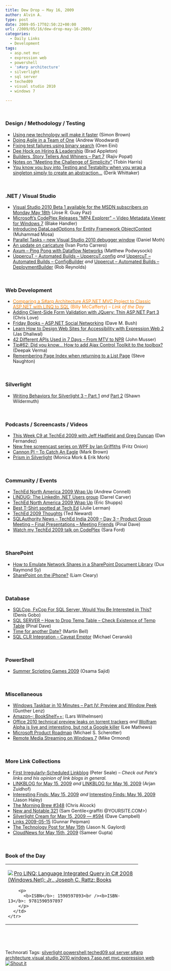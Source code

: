 ```yaml
---
title: Dew Drop – May 16, 2009
author: Alvin A.
type: post
date: 2009-05-17T02:50:22+00:00
url: /2009/05/16/dew-drop-may-16-2009/
categories:
  - Daily Links
  - Development
tags:
  - asp.net mvc
  - expression web
  - powershell
  - 's#arp architecture'
  - silverlight
  - sql server
  - teched09
  - visual studio 2010
  - windows 7

---
```

&#160;

### Design / Methodology / Testing

  * [Using new technology will make it faster][1] (Simon Brown)
  * [Doing Agile in a Team of One][2] (Andrew Woodward)
  * [Fixing test failures using binary search][3] (Oren Eini)
  * [Dee Hock on Hiring & Leadership][4] (Brad Appleton)
  * [Builders, Story Tellers And Whiners &#8211; Part 7][5] (Rajiv Popat)
  * [Notes on "Meeting the Challenge of Simplicity"][6] (Tobin Harris)
  * [You know you buy into Testing and Testabilty when you wrap a singleton simply to create an abstraction…][7] (Derik Whittaker)

&#160;

### .NET / Visual Studio

  * [Visual Studio 2010 Beta 1 available for the MSDN subscribers on Monday May 18th][8] (Jose R. Guay Paz)
  * [Microsoft&#8217;s CodePlex Releases "MP4 Explorer" &#8211; Video Metadata Viewer for Windows 7][9] (Blake Handler)
  * [Introducing DataLoadOptions for Entity Framework ObjectContext][10] (Muhammad Mosa)
  * [Parallel Tasks – new Visual Studio 2010 debugger window][11] (Daniel Moth)
  * [An update on caricature][12] (Ivan Porto Carrero)
  * [Axum – Ping Pong with Dataflow Networks][13] (Matthew Podwysocki)
  * [UppercuT &#8211; Automated Builds &#8211; UppercuT.config][14] _and_&#160;[UppercuT &#8211; Automated Builds &#8211; ConfigBuilder][15] _and_&#160;[Uppercut &#8211; Automated Builds &#8211; DeploymentBuilder][16] (Rob Reynolds)

&#160;

### Web Development

  * [<font color="#ff8000">Comparing a S#arp Architecture ASP.NET MVC Project to Classic ASP.NET with LINQ to SQL</font>][17] <font color="#ff8000">(Billy McCafferty) <em>– Link of the Day</em></font>
  * [Adding Client-Side Form Validation with JQuery: Thin ASP.NET Part 3][18] (Chris Love)
  * [Friday Books – ASP.NET Social Networking][19] (Dave M. Bush)
  * [Learn How to Design Web Sites for Accessibility with Expression Web 2][20] (Jas Dhaliwal)
  * [42 Different APIs Used in 7 Days &#8211; From MTV to NPR][21] (John Musser)
  * [Tip#62: Did you know… How to add Ajax Control Toolkit to the toolbox?][22] (Deepak Verma)
  * [Remembering Page Index when returning to a List Page][23] (Steve Naughton)

&#160;

### Silverlight

  * [Writing Behaviors for Silverlight 3 &#8211; Part 1][24] _and_&#160;[Part 2][25] (Shawn Wildermuth)

&#160;

### Podcasts / Screencasts / Videos

  * [This Week C9 at TechEd 2009 with Jeff Hadfield and Greg Duncan][26] (Dan Fernandez)
  * [New free screencast series on WPF by Ian Griffiths][27] (Fritz Onion)
  * [Cannon PI &#8211; To Catch An Eagle][28] (Mark Brown)
  * [Prism in Silverlight][29] (Monica Mork & Erik Mork)

&#160;

### Community / Events

  * [TechEd North America 2009 Wrap Up][30] (Andrew Connell)
  * [LINDUG: The LinkedIn .NET Users group][31] (Darrel Carver)
  * [TechEd North America 2009 Wrap Up][32] (Eric Shupps)
  * [Best T-Shirt spotted at Tech Ed][33] (Julie Lerman)
  * [TechEd 2009 Thoughts][34] (Ted Neward)
  * [SQLAuthority News – TechEd India 2009 – Day 3 – Product Group Meeting – Final Presentations – Meeting Friends][35] (Pinal Dave)
  * [Watch my TechEd 2009 talk on CodePlex][36] (Sara Ford)

&#160;

### SharePoint

  * [How to Emulate Network Shares in a SharePoint Document Library][37] (Dux Raymond Sy)
  * [SharePoint on the iPhone?][38] (Liam Cleary)

&#160;

### Database

  * [SQLCop, FxCop For SQL Server, Would You Be Interested in This?][39] (Denis Gobo)
  * [SQL SERVER – How to Drop Temp Table – Check Existence of Temp Table][40] (Pinal Dave)
  * [Time for another Date?][41] (Martin Bell)
  * [SQL CLR Integration – Caveat Emptor][42] (Michael Ceranski)

&#160;

### PowerShell

  * [Summer Scripting Games 2009][43] (Osama Sajid)

&#160;

### Miscellaneous

  * [Windows Taskbar in 10 Minutes – Part IV: Preview and Window Peek][44] (Gunther Lenz)
  * [Amazon–; BookShelf++;][45] (Lars Wilhelmsen)
  * [Office 2010 technical preview leaks on torrent trackers][46] _and_&#160;[Wolfram Alpha is live and interesting, but not a Google killer][47] (Lee Mathews)
  * [Microsoft Product Roadmap][48] (Michael S. Scherotter)
  * [Remote Media Streaming on Windows 7][49] (Mike Ormond)

&#160;

### More Link Collections

  * [First Irregularly-Scheduled Linkblog][50] (Peter Seale) _– Check out Pete’s links and his opinion of link blogs in general._
  * [LINKBLOG for May 15, 2009][51] _and_&#160;[LINKBLOG for May 16, 2009][52] (Arjan Zuidhof)
  * [Interesting Finds: May 15, 2009][53] _and_&#160;[Interesting Finds: May 16, 2009][54] (Jason Haley)
  * [The Morning Brew #348][55] (Chris Alcock)
  * [New and Notable 321][56] (Sam Gentile<graffiti @YOURSITE.COM>)
  * [Silverlight Cream for May 15, 2009 &#8212; #594][57] (Dave Campbell)
  * [Links 2009-05-15][58] (Gunnar Peipman)
  * [The Technology Post for May 15th][59] (Jason N. Gaylord)
  * [CloudNews for May 15th, 2009][60] (Sameer Gupta)

&#160;

### Book of the Day

<div style="padding-bottom: 0px; margin: 0px; padding-left: 0px; padding-right: 0px; display: inline; float: none; padding-top: 0px" id="scid:7dc1bd33-94bd-46fd-a20b-0131235bcd47:b7c68f41-4903-4e37-b1b7-c8a83e2f6c4f" class="wlWriterSmartContent">
  <table cellspacing="0" cellpadding="2" width="400" border="0" unselectable="on">
    <tr>
      <td valign="top" width="400">
        <p>
          <a title="Pro LINQ: Language Integrated Query in C# 2008 (Windows.Net): Jr., Joseph C. Rattz: Books" href="http://www.amazon.com/exec/obidos/ASIN/1590597893/alvinashcraft-20"><img data-recalc-dims="1" decoding="async" src="https://i0.wp.com/images.amazon.com/images/P/1590597893.01.MZZZZZZZ.jpg?w=660" border="0" align="left" style="float:left" />Pro LINQ: Language Integrated Query in C# 2008 (Windows.Net): Jr., Joseph C. Rattz: Books</a>
        </p>
        
        <p>
          <b>ISBN</b>: 1590597893<br /><b>ISBN-13</b>: 9781590597897
        </p>
      </td>
    </tr>
  </table>
</div>

&#160;

<div style="padding-bottom: 0px; margin: 0px; padding-left: 0px; padding-right: 0px; display: inline; float: none; padding-top: 0px" id="scid:C16BAC14-9A3D-4c50-9394-FBFEF7A93539:9255fb60-116d-40e8-8381-5305c56104a0" class="wlWriterSmartContent">
  <!--dotnetkickit-->
</div>

&#160;

<div style="padding-bottom: 0px; margin: 0px; padding-left: 0px; padding-right: 0px; display: inline; float: none; padding-top: 0px" id="scid:0767317B-992E-4b12-91E0-4F059A8CECA8:d62d52b0-f770-4ae7-a503-35a38d49f456" class="wlWriterSmartContent">
  Technorati Tags: <a href="http://technorati.com/tags/silverlight" rel="tag">silverlight</a>,<a href="http://technorati.com/tags/powershell" rel="tag">powershell</a>,<a href="http://technorati.com/tags/teched09" rel="tag">teched09</a>,<a href="http://technorati.com/tags/sql+server" rel="tag">sql server</a>,<a href="http://technorati.com/tags/s%23arp+architecture" rel="tag">s#arp architecture</a>,<a href="http://technorati.com/tags/visual+studio+2010" rel="tag">visual studio 2010</a>,<a href="http://technorati.com/tags/windows+7" rel="tag">windows 7</a>,<a href="http://technorati.com/tags/asp.net+mvc" rel="tag">asp.net mvc</a>,<a href="http://technorati.com/tags/expression+web" rel="tag">expression web</a>
</div>

<div class="wlWriterHeaderFooter" style="margin:0px; padding:0px 0px 0px 0px;">
  <div class="shoutIt">
    <a rev="vote-for" href="http://dotnetshoutout.com/Submit?url=http%3a%2f%2fwww.alvinashcraft.com%2f2009%2f05%2f16%2fdew-drop-may-16-2009%2f&title=Dew+Drop+-+May+16%2c+2009"><img decoding="async" alt="Shout it" src="http://dotnetshoutout.com/image.axd?url=https://morningdew-bpc6g3a0fgaxdxcu.eastus2-01.azurewebsites.net/2009/05/16/dew-drop-may-16-2009/" style="border:0px" /></a>
  </div>
</div>

 [1]: http://www.codingthearchitecture.com/2009/05/15/using_new_technology_will_make_it_faster.html
 [2]: http://feedproxy.google.com/~r/sharepointmvpblogs/~3/ahalQlP8P-A/
 [3]: http://feedproxy.google.com/~r/AyendeRahien/~3/8elkafNA9ls/fixing-test-failures-using-binary-search.aspx
 [4]: http://bradapp.blogspot.com/2009/05/dee-hock-on-hiring-leadership.html
 [5]: http://www.thousandtyone.com/blog/BuildersStoryTellersAndWhinersPart7.aspx
 [6]: http://feedproxy.google.com/~r/blog_of_tobin/~3/jnvEP10pAAg/
 [7]: http://feedproxy.google.com/~r/Devlicious/~3/vSFDqrYOPug/you-know-you-buy-into-testing-and-testabilty-when-you-wrap-a-singleton-simply-to-create-an-abstraction.aspx
 [8]: http://weblogs.asp.net/joseguay/archive/2009/05/15/visual-studio-2010-beta-1-available-for-the-msdn-subscribers-on-monday-may-18th.aspx
 [9]: http://bhandler.spaces.live.com/Blog/cns!70F64BC910C9F7F3!5535.entry
 [10]: http://feedproxy.google.com/~r/MosesOfEgyptBlog/~3/xg2R9_KKOUY/post.aspx
 [11]: http://feedproxy.google.com/~r/DanielMoth/~3/Qc2mS8JmzLE/parallel-tasks-new-visual-studio-2010.html
 [12]: http://feedproxy.google.com/~r/casualjim/~3/E_cP8Yi_bkw/
 [13]: http://feedproxy.google.com/~r/MatthewPodwysockisBlog/~3/yWURrJ5ngJk/axum-ping-pong-with-dataflow-networks.aspx
 [14]: http://feedproxy.google.com/~r/robz/~3/xFX7pQb0wSY/uppercut---automated-builds---uppercut.config.aspx
 [15]: http://feedproxy.google.com/~r/robz/~3/037IvTsQQ0U/uppercut---automated-builds---the-configbuilder.aspx
 [16]: http://feedproxy.google.com/~r/robz/~3/2o-NJbN9EBQ/uppercut---automated-builds---deploymentbuilder.aspx
 [17]: http://feedproxy.google.com/~r/Devlicious/~3/t8RQXBm_-mU/comparing-a-s-arp-architecture-asp-net-mvc-project-to-classic-asp-net-with-linq-to-sql.aspx
 [18]: http://professionalaspnet.com/archive/2009/05/16/Adding-Client_2D00_Side-Form-Validation-with-JQuery_3A00_-Thin-ASP.NET-Part-3.aspx
 [19]: http://blog.dmbcllc.com/2009/05/15/friday-books-aspnet-social-networking/
 [20]: http://blogs.msdn.com/mvpawardprogram/archive/2009/05/15/learn-how-to-design-web-sites-for-accessibility-with-expression-web-2.aspx
 [21]: http://feedproxy.google.com/~r/ProgrammableWeb/~3/Q7lHy6xiAVk/
 [22]: http://blogs.msdn.com/webdevelopertips/archive/2009/05/16/tip-62-did-you-know-how-to-add-ajax-control-toolkit-to-the-toolbox.aspx
 [23]: http://csharpbits.notaclue.net/2009/05/remembering-page-index-when-returning.html
 [24]: http://wildermuth.com/2009/05/16/Writing_Behaviors_for_Silverlight_3_-_Part_1
 [25]: http://wildermuth.com/2009/05/16/Writing_Behaviors_for_Silverlight_3_-_Part_2
 [26]: http://channel9.msdn.com/shows/This+Week+On+Channel+9/This-Week-C9-at-TechEd-2009-with-Jeff-Hadfield-and-Greg-Duncan/
 [27]: http://www.pluralsight.com/community/blogs/fritz/archive/2009/05/15/new-free-screencast-series-on-wpf-by-ian-griffiths.aspx
 [28]: http://channel9.msdn.com/posts/Mark+Brown/Cannon-PI-To-Catch-An-Eagle/
 [29]: http://feeds.sparklingclient.com/~r/SparklingClient/~3/aKH9lnQE08I/
 [30]: http://feedproxy.google.com/~r/sharepointmvpblogs/~3/X9Hca06YrZk/TechEd-North-America-2009-Wrap-Up.aspx
 [31]: http://elegantcode.com/2009/05/16/lindug-the-linkedin-net-users-group/
 [32]: http://feedproxy.google.com/~r/sharepointmvpblogs/~3/Ix_ejoUsVD0/ViewPost.aspx
 [33]: http://www.thedatafarm.com/Blog/2009/05/16/BestTShirtSpottedAtTechEd.aspx
 [34]: http://blogs.tedneward.com/2009/05/16/TechEd+2009+Thoughts.aspx
 [35]: http://blog.sqlauthority.com/2009/05/16/sqlauthority-news-teched-india-2009-day-3-product-group-meeting-final-presentations-meeting-friends/
 [36]: http://blogs.msdn.com/saraford/archive/2009/05/15/watch-my-teched-2009-talk-on-codeplex.aspx
 [37]: http://feedproxy.google.com/~r/Meetdux/~3/u4bAnGDxoog/how-to-emulate-network-shares-in-a-sharepoint-document-library.aspx
 [38]: http://feedproxy.google.com/~r/sharepointmvpblogs/~3/1imbued1aWY/sharepoint-on-the-iphone.aspx
 [39]: http://blogs.lessthandot.com/index.php/DataMgmt/DataDesign/sqlcop-fxcop-for-sql-server-would-you-be
 [40]: http://blog.sqlauthority.com/2009/05/17/sql-server-how-to-drop-temp-table-check-existence-of-temp-table/
 [41]: http://sqlblogcasts.com/blogs/martinbell/archive/2009/05/15/Time-for-another-Date.aspx
 [42]: http://www.codecapers.com/2009/05/sql-clr-integration-caveat-emptor.html
 [43]: http://blogs.msdn.com/powershell/archive/2009/05/17/summer-scripting-games-2009.aspx
 [44]: http://blogs.msdn.com/usisvde/archive/2009/05/15/windows-task-bar-in-10-minutes-part-iv-preview-and-window-peek.aspx
 [45]: http://larswilhelmsen.com/2009/05/15/amazon-bookshelf/
 [46]: http://www.pheedcontent.com/click.phdo?i=d90ab35bf68e23778230536f425a0685
 [47]: http://www.pheedcontent.com/click.phdo?i=8387a1fe0ac05f2e32d149933571559e
 [48]: http://feedproxy.google.com/~r/Synergist/~3/MMuOdYRPriE/microsoft-product-roadmap.aspx
 [49]: http://feedproxy.google.com/~r/mikeormond/~3/i5s3QoISt7k/remote-media-streaming-on-windows-7.aspx
 [50]: http://www.pseale.com/blog/FirstIrregularlyScheduledLinkblog.aspx
 [51]: http://feedproxy.google.com/~r/ArjansWorld/~3/haOvRuv99k0/
 [52]: http://feedproxy.google.com/~r/ArjansWorld/~3/PdN-8Za7FqQ/
 [53]: http://jasonhaley.com/blog/post.aspx?id=16e35777-3148-4cc6-9045-150b9d05e632
 [54]: http://jasonhaley.com/blog/post.aspx?id=a706434a-cc8a-4861-b43d-dbd9117426ba
 [55]: http://feedproxy.google.com/~r/ReflectivePerspective/~3/cS7eI4g_qN8/
 [56]: http://feedproxy.google.com/~r/SamGentile/~3/LZDAjCcfu7E/
 [57]: http://geekswithblogs.net/WynApseTechnicalMusings/archive/2009/05/15/132147.aspx
 [58]: http://feedproxy.google.com/~r/gunnarpeipman/~3/4gI8aamCBH8/links-2009-05-15.aspx
 [59]: http://feeds.jasongaylord.com/~r/JasonNGaylord/~3/sK2_6kK9dFk/the-technology-post-for-may-15th.aspx
 [60]: http://feedproxy.google.com/~r/CloudAve/~3/H1aNrQcCgMs/cloudnews-for-may-15th-2009